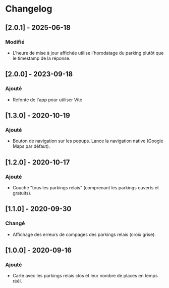 # Changelog

## [2.0.1] - 2025-06-18
### Modifié
- L'heure de mise à jour affichée utilise l'horodatage du parking plutôt que le timestamp de la réponse.

## [2.0.0] - 2023-09-18
### Ajouté
- Refonte de l'app pour utiliser Vite

## [1.3.0] - 2020-10-19
### Ajouté
- Bouton de navigation sur les popups. Lance la navigation native (Google Maps par défaut).

## [1.2.0] - 2020-10-17
### Ajouté
- Couche "tous les parkings relais" (comprenant les parkings ouverts et gratuits).

## [1.1.0] - 2020-09-30
### Changé
- Affichage des erreurs de compages des parkings relais (croix grise).

## [1.0.0] - 2020-09-16
### Ajouté
- Carte avec les parkings relais clos et leur nombre de places en temps réél.
